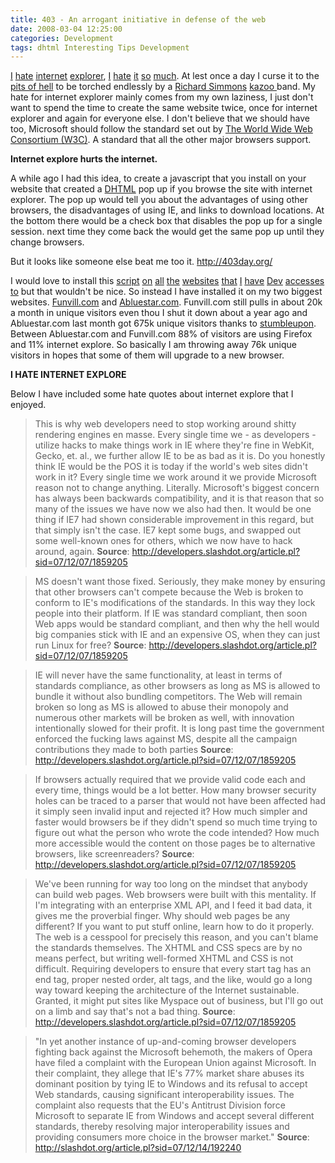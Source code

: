 ```yaml
---
title: 403 - An arrogant initiative in defense of the web
date: 2008-03-04 12:25:00
categories: Development
tags: dhtml Interesting Tips Development
---
```

<a href="http://www.webdesignerwall.com/general/trash-all-ie-hacks/">I</a> <a href="http://urbansemiotic.com/2006/01/13/why-i-hate-internet-explorer/">hate</a> <a href="http://ie.jemjabella.com/">internet</a> <a href="http://www.456bereastreet.com/archive/200605/microsoft_and_internet_explorer_vs_web_standards/">explorer</a>, <a href="http://www.negative99.com/archive/220">I</a> <a href="http://www.positioniseverything.net/explorer.html">hate</a> <a href="http://www.communitymx.com/content/article.cfm?page=2&amp;cid=C37E0">it</a> <a href="http://www.free-bees.co.uk/articles/ihateie/">so</a> <a href="http://blogs.msdn.com/cwilso/archive/2006/05/11/595536.aspx">much</a>. At lest once a day I curse it to the <a href="http://en.wikipedia.org/wiki/Tartarus">pits of hell</a> to be torched endlessly by a <a href="http://en.wikipedia.org/wiki/Richard_Simmons">Richard Simmons</a> <a href="http://en.wikipedia.org/wiki/Kazoo">kazoo </a>band. My hate for internet explorer mainly comes from my own laziness, I just don't want to spend the time to create the same website twice, once for internet explorer and again for everyone else. I don't believe that we should have too, Microsoft should follow the standard set out by <a href="http://www.w3.org/">The World Wide Web Consortium (W3C)</a>. A standard that all the other major browsers support.

<strong>Internet explore hurts the internet. </strong>

A while ago I had this idea, to create a javascript that you install on your website that created a <a href="http://en.wikipedia.org/wiki/Dynamic_HTML">DHTML</a> pop up if you browse the site with internet explorer. The pop up would tell you about the advantages of using other browsers, the disadvantages of using IE, and links to download locations. At the bottom there would be a check box that disables the pop up for a single session. next time they come back the would get the same pop up until they change browsers.

But it looks like someone else beat me too it. <a href="http://403day.org/">http://403day.org/</a>

I would love to install this <a href="http://www.jaydensmethurst.com/">script</a> <a href="http://www.kevingsanders.com/">on</a> <a href="http://www.chipkin.com">all</a> <a href="http://www.camilladerrico.com/">the</a> <a href="http://www.criticaloddness.com/">websites</a> <a href="http://www.ill-esha.com">that</a> <a href="http://www.everydayfiction.com/">I</a> <a href="http://rulingatlife.com/">have</a> <a href="http://www.axxiumpaintball.com">Dev</a> <a href="http://www.alephersatz.com">accesses</a> <a href="http://www.istolethebaby.com">to</a> but that wouldn't be nice. So instead I have installed it on my two biggest websites. <a href="http://www.funvill.com">Funvill.com</a> and <a href="http://www.abluestar.com/">Abluestar.com</a>. Funvill.com still pulls in about 20k a month in unique visitors even thou I shut it down about a year ago and Abluestar.com last month got 675k unique visitors thanks to <a href="http://www.stumbleupon.com/">stumbleupon</a>. Between Abluestar.com and Funvill.com 88% of visitors are using Firefox and 11% internet explore. So basically I am throwing away 76k unique visitors in hopes that some of them will upgrade to a new browser.

<strong>I HATE INTERNET EXPLORE</strong>

Below I have included some hate quotes about internet explore that I enjoyed.
<blockquote>This is why web developers need to stop working around shitty rendering engines en masse. Every single time we - as developers - utilize hacks to make things work in IE where they're fine in WebKit, Gecko, et. al., we further allow IE to be as bad as it is. Do you honestly think IE would be the POS it is today if the world's web sites didn't work in it? Every single time we work around it we provide Microsoft reason not to change anything. Literally. Microsoft's biggest concern has always been backwards compatibility, and it is that reason that so many of the issues we have now we also had then. It would be one thing if IE7 had shown considerable improvement in this regard, but that simply isn't the case. IE7 kept some bugs, and swapped out some well-known ones for others, which we now have to hack around, again.
<strong>Source</strong>: <a href="http://developers.slashdot.org/article.pl?sid=07/12/07/1859205">http://developers.slashdot.org/article.pl?sid=07/12/07/1859205</a></blockquote>
<blockquote>MS doesn't want those fixed. Seriously, they make money by ensuring that other browsers can't compete because the Web is broken to conform to IE's modifications of the standards. In this way they lock people into their platform. If IE was standard compliant, then soon Web apps would be standard compliant, and then why the hell would big companies stick with IE and an expensive OS, when they can just run Linux for free?
<strong>Source</strong>: <a href="http://developers.slashdot.org/article.pl?sid=07/12/07/1859205">http://developers.slashdot.org/article.pl?sid=07/12/07/1859205</a></blockquote>
<blockquote>IE will never have the same functionality, at least in terms of standards compliance, as other browsers as long as MS is allowed to bundle it without also bundling competitors. The Web will remain broken so long as MS is allowed to abuse their monopoly and numerous other markets will be broken as well, with innovation intentionally slowed for their profit. It is long past time the government enforced the fucking laws against MS, despite all the campaign contributions they made to both parties
<strong>Source</strong>: <a href="http://developers.slashdot.org/article.pl?sid=07/12/07/1859205">http://developers.slashdot.org/article.pl?sid=07/12/07/1859205</a></blockquote>
<blockquote>If browsers actually required that we provide valid code each and every time, things would be a lot better. How many browser security holes can be traced to a parser that would not have been affected had it simply seen invalid input and rejected it? How much simpler and faster would browsers be if they didn't spend so much time trying to figure out what the person who wrote the code intended? How much more accessible would the content on those pages be to alternative browsers, like screenreaders?
<strong>Source</strong>: <a href="http://developers.slashdot.org/article.pl?sid=07/12/07/1859205">http://developers.slashdot.org/article.pl?sid=07/12/07/1859205</a></blockquote>
<blockquote>We've been running for way too long on the mindset that anybody can build web pages. Web browsers were built with this mentality. If I'm integrating with an enterprise XML API, and I feed it bad data, it gives me the proverbial finger. Why should web pages be any different? If you want to put stuff online, learn how to do it properly. The web is a cesspool for precisely this reason, and you can't blame the standards themselves. The XHTML and CSS specs are by no means perfect, but writing well-formed XHTML and CSS is not difficult. Requiring developers to ensure that every start tag has an end tag, proper nested order, alt tags, and the like, would go a long way toward keeping the architecture of the Internet sustainable. Granted, it might put sites like Myspace out of business, but I'll go out on a limb and say that's not a bad thing.
<strong>Source</strong>: <a href="http://developers.slashdot.org/article.pl?sid=07/12/07/1859205">http://developers.slashdot.org/article.pl?sid=07/12/07/1859205</a></blockquote>
<blockquote>"In yet another instance of up-and-coming browser developers fighting back against the Microsoft behemoth, the makers of Opera have filed a complaint with the European Union against Microsoft. In their complaint, they allege that IE's 77% market share abuses its dominant position by tying IE to Windows and its refusal to accept Web standards, causing significant interoperability issues. The complaint also requests that the EU's Antitrust Division force Microsoft to separate IE from Windows and accept several different standards, thereby resolving major interoperability issues and providing consumers more choice in the browser market."
<strong>Source</strong>: <a href="http://slashdot.org/article.pl?sid=07/12/14/192240">http://slashdot.org/article.pl?sid=07/12/14/192240</a></blockquote>
